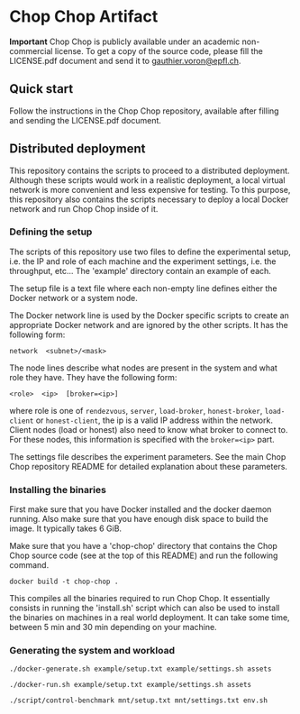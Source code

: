Chop Chop Artifact
==================

**Important** Chop Chop is publicly available under an academic
non-commercial license.
To get a copy of the source code, please fill the LICENSE.pdf document and send
it to <gauthier.voron@epfl.ch>.


Quick start
-----------

Follow the instructions in the Chop Chop repository, available after filling
and sending the LICENSE.pdf document.


Distributed deployment
----------------------

This repository contains the scripts to proceed to a distributed deployment.
Although these scripts would work in a realistic deployment, a local virtual
network is more convenient and less expensive for testing.
To this purpose, this repository also contains the scripts necessary to deploy
a local Docker network and run Chop Chop inside of it.


### Defining the setup

The scripts of this repository use two files to define the experimental setup,
i.e. the IP and role of each machine and the experiment settings, i.e. the
throughput, etc...
The 'example' directory contain an example of each.

The setup file is a text file where each non-empty line defines either the
Docker network or a system node.

The Docker network line is used by the Docker specific scripts to create an
appropriate Docker network and are ignored by the other scripts.
It has the following form:

    network  <subnet>/<mask>

The node lines describe what nodes are present in the system and what role they
have.
They have the following form:

    <role>  <ip>  [broker=<ip>]

where role is one of `rendezvous`, `server`, `load-broker`, `honest-broker`,
`load-client` or `honest-client`, the ip is a valid IP address within the
network.
Client nodes (load or honest) also need to know what broker to connect to.
For these nodes, this information is specified with the `broker=<ip>` part.

The settings file describes the experiment parameters.
See the main Chop Chop repository README for detailed explanation about these
parameters.


### Installing the binaries

First make sure that you have Docker installed and the docker daemon running.
Also make sure that you have enough disk space to build the image. It typically
takes 6 GiB.

Make sure that you have a 'chop-chop' directory that contains the Chop Chop
source code (see at the top of this README) and run the following command.

    docker build -t chop-chop .

This compiles all the binaries required to run Chop Chop.
It essentially consists in running the 'install.sh' script which can also be
used to install the binaries on machines in a real world deployment.
It can take some time, between 5 min and 30 min depending on your machine.


### Generating the system and workload



    ./docker-generate.sh example/setup.txt example/settings.sh assets

    ./docker-run.sh example/setup.txt example/settings.sh assets

    ./script/control-benchmark mnt/setup.txt mnt/settings.txt env.sh